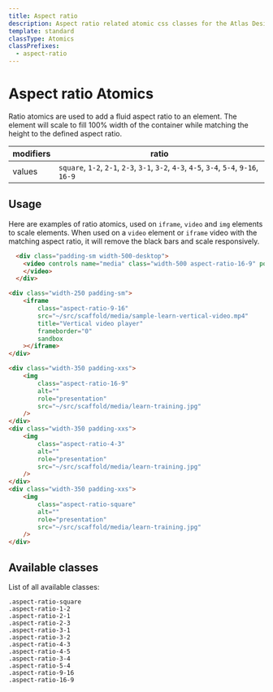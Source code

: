 ```yaml
---
title: Aspect ratio
description: Aspect ratio related atomic css classes for the Atlas Design System
template: standard
classType: Atomics
classPrefixes:
  - aspect-ratio
---
```


# Aspect ratio Atomics

Ratio atomics are used to add a fluid aspect ratio to an element. The element will scale to fill 100% width of the container while matching the height to the defined aspect ratio.

| modifiers | ratio                                                                                   |
| --------- | --------------------------------------------------------------------------------------- |
| values    | `square`, `1-2`, `2-1`, `2-3`, `3-1`, `3-2`, `4-3`, `4-5`, `3-4`, `5-4`, `9-16`, `16-9` |

## Usage

Here are examples of ratio atomics, used on `iframe`, `video` and `img` elements to scale elements. When used on a `video` element or `iframe` video with the matching aspect ratio, it will remove the black bars and scale responsively.

```html
  <div class="padding-sm width-500-desktop">
  	<video controls name="media" class="width-500 aspect-ratio-16-9" poster="~/src/scaffold/media/sample-learn-video-thumbnail.jpg" src="~/src/scaffold/media/sample-learn-video.mp4" type="video/mp4" />
  	</video>
  </div>
```

```html
<div class="width-250 padding-sm">
	<iframe
		class="aspect-ratio-9-16"
		src="~/src/scaffold/media/sample-learn-vertical-video.mp4"
		title="Vertical video player"
		frameborder="0"
		sandbox
	></iframe>
</div>
```

```html
<div class="width-350 padding-xxs">
	<img
		class="aspect-ratio-16-9"
		alt=""
		role="presentation"
		src="~/src/scaffold/media/learn-training.jpg"
	/>
</div>
<div class="width-350 padding-xxs">
	<img
		class="aspect-ratio-4-3"
		alt=""
		role="presentation"
		src="~/src/scaffold/media/learn-training.jpg"
	/>
</div>
<div class="width-350 padding-xxs">
	<img
		class="aspect-ratio-square"
		alt=""
		role="presentation"
		src="~/src/scaffold/media/learn-training.jpg"
	/>
</div>
```

## Available classes

List of all available classes:

```atomics-filter
.aspect-ratio-square
.aspect-ratio-1-2
.aspect-ratio-2-1
.aspect-ratio-2-3
.aspect-ratio-3-1
.aspect-ratio-3-2
.aspect-ratio-4-3
.aspect-ratio-4-5
.aspect-ratio-3-4
.aspect-ratio-5-4
.aspect-ratio-9-16
.aspect-ratio-16-9
```
